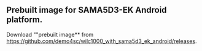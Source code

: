 ## Prebuilt image for SAMA5D3-EK Android platform. 
Download ""prebuilt image** from <https://github.com/demo4sc/wilc1000_with_sama5d3_ek_android/releases>.
